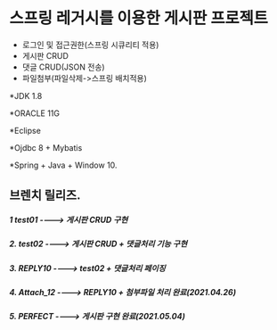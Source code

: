 # 스프링 레거시를 이용한 게시판 프로젝트
+ 로그인 및 접근권한(스프링 시큐리티 적용)
+ 게시판 CRUD
+ 댓글 CRUD(JSON 전송)
+ 파일첨부(파일삭제->스프링 배치적용)

 *JDK 1.8
 
 *ORACLE 11G
 
 *Eclipse
 
 *Ojdbc 8 + Mybatis
 
 *Spring + Java + Window 10.

## 브렌치 릴리즈.
 ##### 1  test01 ----> 게시판 CRUD 구현
 ##### 2. test02 ----> 게시판 CRUD + 댓글처리 기능 구현
 ##### 3. REPLY10 ----> test02 + 댓글처리 페이징
 ##### 4. Attach_12 ----> REPLY10 + 첨부파일 처리 완료(2021.04.26)
 ##### 5. PERFECT ----> 게시판 구현 완료(2021.05.04)
 
 
 
 
 
